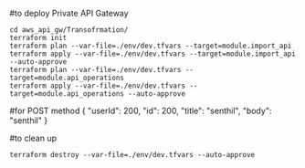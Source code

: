 #to deploy Private API Gateway

    cd aws_api_gw/Transofrmation/
    terraform init
    terraform plan --var-file=./env/dev.tfvars --target=module.import_api
    terraform apply --var-file=./env/dev.tfvars --target=module.import_api --auto-approve
    terraform plan --var-file=./env/dev.tfvars --target=module.api_operations
    terraform apply --var-file=./env/dev.tfvars --target=module.api_operations --auto-approve

#for POST method
{
    "userId": 200,
    "id": 200,
    "title": "senthil",
    "body": "senthil"
}

#to clean up

    terraform destroy --var-file=./env/dev.tfvars --auto-approve
